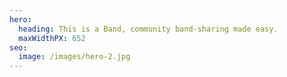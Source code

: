 ```yaml
---
hero:
  heading: This is a Band, community band-sharing made easy.
  maxWidthPX: 652
seo:
  image: /images/hero-2.jpg
---
```

